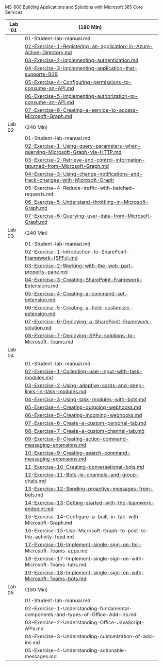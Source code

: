 MS-600
 Building Applications and Solutions with Microsoft 365 Core Services

| Lab 01 | (180 Min)                                                    |
| ------ | ------------------------------------------------------------ |
|        | 01-Student-lab-manual.md                                     |
|        | [02-Exercise-1-Registering-an-application-in-Azure-Active-Directory.md](Evidencias/Lab01/exercise01/Evidencias_Exercise01.md) |
|        | [03-Exercise-2-Implementing-authentication.md](Evidencias/Lab01/exercise02/Evidencias_Exercise02.md)                 |
|        | [04-Exercise-3-Implementing-application-that-supports-B2B](Evidencias/Lab01/exercise03/Evidencias_Exercise03.md)  |
|        | [05-Exercise-4-Configuring-permissions-to-consume-an-API.md](Evidencias/Lab01/exercise04/Evidencias_Exercise04.md)   |
|        | [06-Exercise-5-Implementing-authorization-to-consume-an-API.md](Evidencias/Lab01/exercise05/Evidencias_Exercise05.md) |
|        | [07-Exercise-6-Creating-a-service-to-access-Microsoft-Graph.md](Evidencias/Lab01/exercise06/Evidencias_Exercise06.md) |
| Lab 02 | (240 Min)                                                    |
|        | 01-Student-lab-manual.md                                     |
|        | [02-Exercise-1-Using-query-parameters-when-querying-Microsoft-Graph-via-HTTP.md](Evidencias/Lab02/exercise01/Evidencias_lab02_exercise01.md) |
|        | [03-Exercise-2-Retrieve-and-control-information-returned-from-Microsoft-Graph.md](Evidencias/Lab02/exercise02/Evidencias_lab02_exercise02.md) |
|        | [04-Exercise-3-Using-change-notifications-and-track-changes-with-Microsoft-Graph](Evidencias/Lab02/exercise03/Evidencias_lab02_exercise03.md) |
|        | 05-Exercise-4-Reduce-traffic-with-batched-requests.md       |
|        | [06-Exercise-5-Understand-throttling-in-Microsoft-Graph.md](Evidencias/Lab02/exercise05/Evidencias_lab02_exercise05.md)    |
|        | [07-Exercise-6-Querying-user-data-from-Microsoft-Graph.md](Evidencias/Lab02/exercise06/Evidencias_lab02_exercise06.md)     |
| Lab 03 | (240 Min)                                                    |
|        | 01-Student-lab-manual.md                                     |
|        | [02-Exercise-1-Introduction-to-SharePoint-Framework-(SPFx).md](Evidencias/Lab03/exercise01/Evidencias_lab03_exercise01.md) |
|        | [03-Exercise-2-Working-with-the-web-part-property-pane.md](Evidencias/Lab03/exercise02/Evidencias_lab03_exercise02.md)     |
|        | [04-Exercise-3-Creating-SharePoint-Framework-Extensions.md](Evidencias/Lab03/exercise03/Evidencias_lab03_exercise03.md)    |
|        | [05-Exercise-4-Creating-a-command-set-extension.md](Evidencias/Lab03/exercise04/Evidencias_lab03_exercise04.md)            |
|        | [06-Exercise-5-Creating-a-field-customizer-extension.md](Evidencias/Lab03/exercise05/Evidencias_lab03_exercise05.md)       |
|        | [07-Exercise-6-Deploying-a-SharePoint-Framework-solution.md](Evidencias/Lab03/exercise06/Evidencias_lab03_exercise06.md)   |
|        | [08-Exercise-7-Deploying-SPFx-solutions-to-Microsoft-Teams.md](Evidencias/Lab03/exercise07/Evidencias_lab03_exercise07.md) |
| Lab 04 |                                                              |
|        | 01-Student-lab-manual.md                                     |
|        | [02-Exercise-1-Collecting-user-input-with-task-modules.md](Evidencias/Lab04/exercise01/Evidencias_lab04_exercise01.md)     |
|        | [03-Exercise-2-Using-adaptive-cards-and-deep-links-in-task-modules.md](Evidencias/Lab04/exercise02/Evidencias_lab04_exercise02.md) |
|        | [04-Exercise-3-Using-task-modules-with-bots.md](Evidencias/Lab04/exercise03/Evidencias_lab04_exercise03.md)                |
|        | [05-Exercise-4-Creating-outgoing-webhooks.md](Evidencias/Lab04/exercise04/Evidencias_lab04_exercise04.md)                  |
|        | [06-Exercise-5-Creating-incoming-webhooks.md](Evidencias/Lab04/exercise05/Evidencias_lab04_exercise05.md)                  |
|        | [07-Exercise-6-Create-a-custom-personal-tab.md](Evidencias/Lab04/exercise06/Evidencias_lab04_exercise06.md)                |
|        | [08-Exercise-7-Create-a-custom-channel-tab.md](Evidencias/Lab04/exercise07/Evidencias_lab04_exercise07.md)                 |
|        | [09-Exercise-8-Creating-action-command-messaging-extensions.md](Evidencias/Lab04/exercise08/Evidencias_lab04_exercise08.md) |
|        | [10-Exercise-9-Creating-search-command-messaging-extensions.md](Evidencias/Lab04/exercise09/Evidencias_lab04_exercise09.md) |
|        | [11-Exercise-10-Creating-conversational-bots.md](Evidencias/Lab04/exercise10/Evidencias_lab04_exercise10.md)               |
|        | [12-Exercise-11-Bots-in-channels-and-group-chats.md](Evidencias/Lab04/exercise11/Evidencias_lab04_exercise11.md)           |
|        | [13-Exercise-12-Sending-proactive-messages-from-bots.md](Evidencias/Lab04/exercise12/Evidencias_lab04_exercise12.md)       |
|        | [14-Exercise-13-Getting-started-with-the-teamwork-endpoint.md](Evidencias/Lab04/exercise13/Evidencias_lab04_exercise13.md) |
|        | 15-Exercise-14-Configure-a-built-in-tab-with-Microsoft-Graph.md |
|        | 16-Exercise-15-Use-Microsoft-Graph-to-post-to-the-activity-feed.md |
|        | [17-Exercise-16-Implement-single-sign-on-for-Microsoft-Teams-apps.md](Evidencias/Lab04/exercise16/Evidencias_lab04_exercise16.md) |
|        | 18-Exercise-17-Implement-single-sign-on-with-Microsoft-Teams-tabs.md |
|        | [19-Exercise-18-Implement-single-sign-on-with-Microsoft-Teams-bots.md](Evidencias/Lab04/exercise18/Evidencias_lab04_exercise18.md) |
| Lab 05 | (180 Min)                                                    |
|        | 01-Student-lab-manual.md                                     |
|        | 02-Exercise-1-Understanding-fundamental-components-and-types-of-Office-Add-ins.md |
|        | 03-Exercise-2-Understanding-Office-JavaScript-APIs.md        |
|        | 04-Exercise-3-Understanding-customization-of-add-ins.md      |
|        | 05-Exercise-4-Understanding-actionable-messages.md           |
